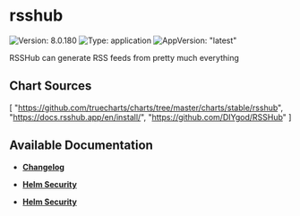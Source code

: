 # rsshub

![Version: 8.0.180](https://img.shields.io/badge/Version-8.0.180-informational?style=flat-square) ![Type: application](https://img.shields.io/badge/Type-application-informational?style=flat-square) ![AppVersion: "latest"](https://img.shields.io/badge/AppVersion-"latest"-informational?style=flat-square)

RSSHub can generate RSS feeds from pretty much everything

## Chart Sources

[
  "https://github.com/truecharts/charts/tree/master/charts/stable/rsshub",
  "https://docs.rsshub.app/en/install/",
  "https://github.com/DIYgod/RSSHub"
]

## Available Documentation

- [**Changelog**](CHANGELOG)

- [**Helm Security**](container-security)

- [**Helm Security**](helm-security)

